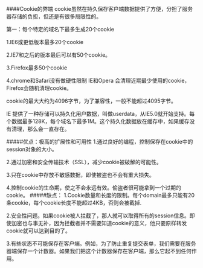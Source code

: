 ####Cookie的弊端
cookie虽然在持久保存客户端数据提供了方便，分担了服务器存储的负担，但还是有很多局限性的。

第一：每个特定的域名下最多生成20个cookie

1.IE6或更低版本最多20个cookie

2.IE7和之后的版本最后可以有50个cookie。

3.Firefox最多50个cookie

4.chrome和Safari没有做硬性限制
IE和Opera 会清理近期最少使用的cookie，Firefox会随机清理cookie。

cookie的最大大约为4096字节，为了兼容性，一般不能超过4095字节。

IE 提供了一种存储可以持久化用户数据，叫做userdata，从IE5.0就开始支持。每个数据最多128K，每个域名下最多1M。这个持久化数据放在缓存中，如果缓存没有清理，那么会一直存在。

#####优点：极高的扩展性和可用性
1.通过良好的编程，控制保存在cookie中的session对象的大小。

2.通过加密和安全传输技术（SSL），减少cookie被破解的可能性。

3.只在cookie中存放不敏感数据，即使被盗也不会有重大损失。

4.控制cookie的生命期，使之不会永远有效。偷盗者很可能拿到一个过期的cookie。
#####缺点：
1.Cookie数量和长度的限制。每个domain最多只能有20条cookie，每个cookie长度不能超过4KB，否则会被截掉.

2.安全性问题。如果cookie被人拦截了，那人就可以取得所有的session信息。即使加密也与事无补，因为拦截者并不需要知道cookie的意义，他只要原样转发cookie就可以达到目的了。

3.有些状态不可能保存在客户端。例如，为了防止重复提交表单，我们需要在服务器端保存一个计数器。如果我们把这个计数器保存在客户端，那么它起不到任何作用。